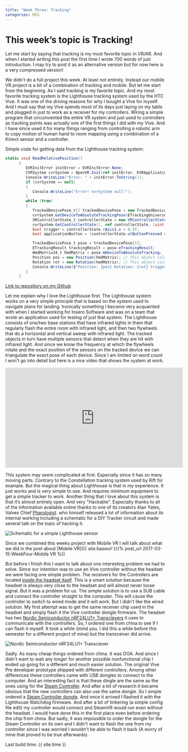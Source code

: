 ```yaml
---
title: "Week Three: Tracking"
categories: MIX
---
```


# This week’s topic is Tracking!

Let me start by saying that tracking is my most favorite topic in VR/AR. And when I started writing this post the first time I wrote 700 words of just introduction. I may try to post it as an alternative version but for now here is a very compressed version!

We didn't do a full project this week. At least not entirely. Instead our mobile VR project is a bit of a combination of tracking and mobile. But let me start from the beginning.
As I said tracking is my favorite topic. And my most favorite tracking system is the Lighthouse tracking system used by the HTC Vive. It was one of the driving reasons for why I bought a Vive for myself. And I must say that my Vive spends most of its days just laying on my table and plugged in just to work as a receiver for my controllers. Wiring a simple program that circumvented the entire VR system and just used to controllers as tracking points was actually one of the first things I did with my Vive. And I have since used it for many things ranging from controlling a robotic arm to copy motion of human hand to room mapping using a combination of a Kinect sensor and a controller.

Simple code for getting data from the Lighthouse tracking system:
```csharp
static void ReadRelativePosition()
      {
         EVRInitError initError = EVRInitError.None;
         CVRSystem cvrSystem = OpenVR.Init(ref initError, EVRApplicationType.VRApplication_Utility);
         Console.WriteLine("Error: " + initError.ToString());
         if (cvrSystem == null)
         {
            Console.WriteLine("Error! evrSystem null!");
         }
         while (true)
         {
            TrackedDevicePose_t[] trackedDevicePose = new TrackedDevicePose_t[OpenVR.k_unMaxTrackedDeviceCount];
            cvrSystem.GetDeviceToAbsoluteTrackingPose(ETrackingUniverseOrigin.TrackingUniverseRawAndUncalibrated, 0f, trackedDevicePose);
            VRControllerState_t controllerState = new VRControllerState_t();
            cvrSystem.GetControllerState(1, ref controllerState, (uint) System.Runtime.InteropServices.Marshal.SizeOf(typeof(VRControllerState_t)));
            bool trigger = controllerState.rAxis1.x > 0.9f;
            bool applicationButton = (controllerState.ulButtonPressed & (1ul << (int)EVRButtonId.k_EButton_ApplicationMenu)) != 0;

            TrackedDevicePose_t pose = trackedDevicePose[1];
            ETrackingResult trackingResult = pose.eTrackingResult;
            HmdMatrix34_t hmdMatrix = pose.mDeviceToAbsoluteTracking;
            Position pos = new Position(hmdMatrix); // This object calculates position from the hmdMatrix
            Rotation rot = new Rotation(hmdMatrix); // This object calculates rotation from the hmdMatrix
            Console.WriteLine($"Position: {pos} Rotation: {rot} trigger {trigger} app {applicationButton}");
         }
      }
```
[Link to repository on my Github](https://github.com/dmweis/SteamVrTest)

Let me explain why I love the Lighthouse first. The Lighthouse system works on a very simple principle that is based on the system used to navigate plans for landing. Ironically something I become very acquainted with when I started working for Insero Software and was on a team that wrote an application used for testing of just that system.
The Lighthouse consists of one/two base stations that have infrared lights in them that regularly flash the entire room with infrared light, and then two flywheels that do a horizontal and vertical sweep with infrared light. The tracked objects in turn have multiple sensors that detect when they are hit with infrared light. And since we know the frequency at which the flywheels rotate and the exact position of the sensors on the tracked device we can triangulate the exact pose of each device.
Since I am limited on word count I won't go into detail but here is a nice video that shows the system at work.

<iframe width="560" height="315" src="https://www.youtube.com/embed/J54dotTt7k0" frameborder="0" allowfullscreen></iframe>

This system may seem complicated at first. Especially since it has so many moving parts. Contrary to the Constellation tracking system used by Rift for example. But the magical thing about Lighthouse is that in my experience. It just works and is very simple to use. And requires minimum equipment to get a simple tracker to work. Another thing that I love about this system is that it’s almost entirely open. And very "Hackable". Especially thanks to all of the information available online thanks to one of its creators Alan Yates, Valves Chief [Pharologist](https://en.wikipedia.org/wiki/Pharology). who himself released a lot of information about its internal working including a schematic for a DIY Tracker circuit and made several talk on the topic of hacking it.

![Schematic for a simple Lighthouse sensor]({{site.url}}/images/MixWeekThreeTracking/lighthouse_sensor_schematic.jpg)

Since we combined this weeks project with Mobile VR I will talk about what we did in the post about [Mobile VR]({{ site.baseurl }}{% post_url 2017-03-15-WeekFour-Mobile VR %})

But before I finish this I want to talk about one interesting problem we had to solve.
Since our intention was to use an Vive controller without the headset we were facing one simple problem. The receivers for the Controllers are located [inside the headset itself](https://www.ifixit.com/Teardown/HTC+Vive+Teardown/62213#s130831). This is a smart solution because the headset is always very close to the headset and will almost never loose signal. But it was a problem for us. The simple solution is to use a SUB cable and connect the controller straight to the computer. This will cause the controller to switch to wired mode and it will work. But I didn't like the wired solution.
My first attempt was to get the same receiver chip used in the headset and simply flash it the Vive controller dongle firmware. The headset has two [Nordic Semiconductor nRF24LU1+ Transcievers](https://www.sparkfun.com/datasheets/Wireless/Nordic/nRF24LU1P_1_0.pdf "Datasheet for Nordic Semiconductor nRF24LU1+ Transceiver") it uses to communicate with the controllers. So, I ordered one from china to see if I can flash it myself. It took a while (mind you. I did this a while before this semester for a different project of mine) but the transceiver did arrive.

![Nordic Semiconductor nRF24LU1+ Transciever]({{site.url}}/images/MixWeekThreeTracking/transceiver_vive.jpg)

Sadly. As many cheap things ordered from china. It was DOA. And since I didn't want to wait any longer for another possible nonfunctional chip I ended up going for a different and much easier solution. The original Vive Pre developer prototype shipped with different controllers. Among other differences these controllers came with USB dongles to connect to the computer. And an interesting fact is that these dingle are the same as the ones using for the [Steam Controller](http://store.steampowered.com/app/353370/Steam_Controller/). And after a bit of research it became obvious that the new controllers can also use the same dongle. So I simple ordered a [Steam Controller dongle](http://store.steampowered.com/app/530260/Steam_Controller_Wireless_Receiver/). And once it arrived I flashed it with the Lighthouse Watchdog firmware. And after a bit of tinkering (a simple config file edit) my controller would connect and SteamVR would run even without the headset. I would have done this in the first place even before ordering the chip from china. But sadly, it was impossible to order the dongle for the Steam Controller on its own and I didn't want to flash the one from my controller since I was worried I wouldn't be able to flash it back (A worry of mine that proved to be true afterwards).

Last build time: {{ site.time }}
